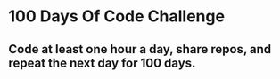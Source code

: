 # 100 Days Of Code Challenge
## Code at least one hour a day, share repos, and repeat the next day for 100 days.
